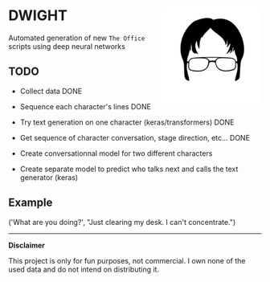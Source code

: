 DWIGHT 
<img align="right" width="200" height="200" src="assets/images/dwight-clipart.jpg">
============================== 

Automated generation of new `The Office` scripts using deep neural networks

TODO
------------
- Collect data DONE
- Sequence each character's lines DONE
- Try text generation on one character (keras/transformers) DONE
- Get sequence of character conversation, stage direction, etc... DONE
- Create conversationnal model for two different characters

- Create separate model to predict who talks next and calls the text generator (keras)


Example
------------
('What are you doing?', "Just clearing my desk. I can't concentrate.")

------------
**Disclaimer**

This project is only for fun purposes, not commercial. I own none of the used data and do not intend on distributing it.
